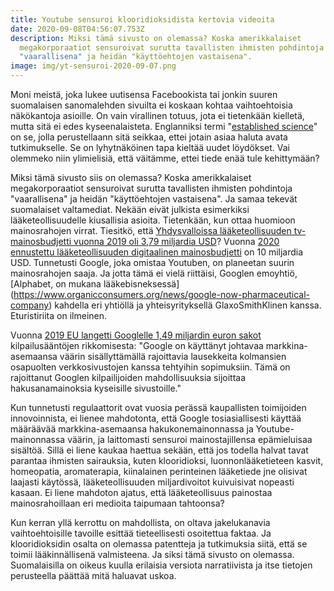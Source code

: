 ```yaml
---
title: Youtube sensuroi klooridioksidista kertovia videoita
date: 2020-09-08T04:56:07.753Z
description: Miksi tämä sivusto on olemassa? Koska amerikkalaiset
  megakorporaatiot sensuroivat surutta tavallisten ihmisten pohdintoja
  "vaarallisena" ja heidän "käyttöehtojen vastaisena".
image: img/yt-sensuroi-2020-09-07.png
---
```

Moni meistä, joka lukee uutisensa Facebookista tai jonkin suuren suomalaisen sanomalehden sivuilta ei koskaan kohtaa vaihtoehtoisia näkökantoja asioille. On vain virallinen totuus, jota ei tietenkään kielletä, mutta sitä ei edes kyseenalaisteta. Englanniksi termi "[established science](https://en.wikipedia.org/wiki/Scientific_theory)" on se, jolla perustellaann sitä seikkaa, ettei jotain asiaa haluta avata tutkimukselle. Se on lyhytnäköinen tapa kieltää uudet löydökset. Vai olemmeko niin ylimielisiä, että väitämme, ettei tiede enää tule kehittymään?

Miksi tämä sivusto siis on olemassa? Koska amerikkalaiset megakorporaatiot sensuroivat surutta tavallisten ihmisten pohdintoja "vaarallisena" ja heidän "käyttöehtojen vastaisena". Ja samaa tekevät suomalaiset valtamediat. Nekään eivät julkista esimerkiksi lääketeollisuudelle kiusallisia asioita. Tietenkään, kun ottaa huomioon mainosrahojen virrat. Tiesitkö, että [Yhdysvalloissa lääketeollisuuden tv-mainosbudjetti vuonna 2019 oli 3,79 miljardia USD](https://www.statista.com/statistics/953104/pharma-industry-tv-ad-spend-us/)? Vuonna [2020 ennustettu lääketeollisuuden digitaalinen mainosbudjetti](https://www.fiercepharma.com/marketing/pharma-and-healthcare-digital-ad-spend-to-reach-10-billion-next-year-ersonalization-key) on 10 miljardia USD. Tunnetusti Google, joka omistaa Youtuben, on planeetan suurin mainosrahojen saaja. Ja jotta tämä ei vielä riittäisi, Googlen emoyhtiö, [Alphabet, on mukana lääkebisneksessä] (https://www.organicconsumers.org/news/google-now-pharmaceutical-company) kahdella eri yhtiöllä ja yhteisyrityksellä GlaxoSmithKlinen kanssa. Eturistiriita on ilmeinen.

Vuonna [2019 EU langetti Googlelle 1,49 miljardin euron sakot](https://ec.europa.eu/commission/presscorner/detail/fi/IP_19_1770) kilpailusääntöjen rikkomisesta: "Google on käyttänyt johtavaa markkina-asemaansa väärin sisällyttämällä rajoittavia lausekkeita kolmansien osapuolten verkkosivustojen kanssa tehtyihin sopimuksiin. Tämä on rajoittanut Googlen kilpailijoiden mahdollisuuksia sijoittaa hakusanamainoksia kyseisille sivustoille."

Kun tunnetusti regulaattorit ovat vuosia perässä kaupallisten toimijoiden innovoinnista, ei lienee mahdotonta, että Google tosiasiallisesti käyttää määräävää markkina-asemaansa hakukonemainonnassa ja Youtube-mainonnassa väärin, ja laittomasti sensuroi mainostajillensa epämieluisaa sisältöä. Sillä ei liene kaukaa haettua sekään, että jos todella halvat tavat parantaa ihmisten sairauksia, kuten klooridioksi, luonnonlääketieteen kasvit, homeopatia, aromaterapia, kiinalainen perinteinen lääketiede jne olisivat laajasti käytössä, lääketeollisuuden miljardivoitot kuivuisivat nopeasti kasaan. Ei liene mahdoton ajatus, että lääketeollisuus painostaa mainosrahoillaan  eri medioita taipumaan tahtoonsa?

Kun kerran yllä kerrottu on mahdollista, on oltava jakelukanavia vaihtoehtoisille tavoille esittää tieteellisesti osoitettua faktaa. Ja klooridioksidin osalta on olemassa patentteja ja tutkimuksia siitä, että se toimii lääkinnällisenä valmisteena. Ja siksi tämä sivusto on olemassa. Suomalaisilla on oikeus kuulla erilaisia versiota narratiivista ja itse tietojen perusteella päättää mitä haluavat uskoa.

